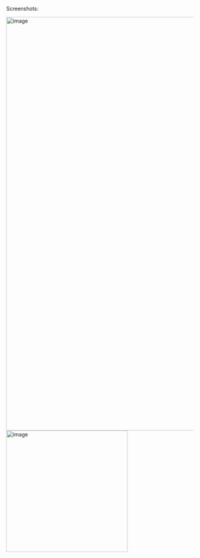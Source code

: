 Screenshots:

<img width="1110" alt="image" src="https://github.com/Niravpatel129/UI-Example/assets/43049943/0e6620a2-14ad-4aff-9647-c1af424727d9">

<img width="326" alt="image" src="https://github.com/Niravpatel129/UI-Example/assets/43049943/947a08d4-19fe-4ed8-80eb-b9aa8bc6afb7">
